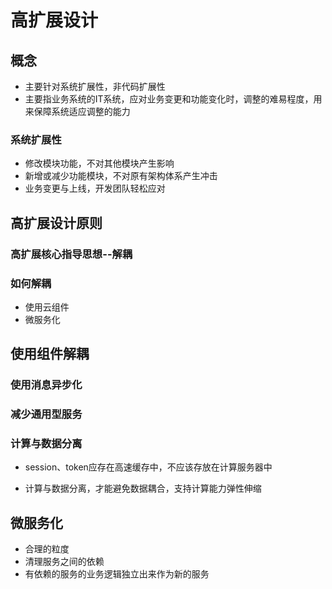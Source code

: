 # 高扩展设计

## 概念

-  主要针对系统扩展性，非代码扩展性
- 主要指业务系统的IT系统，应对业务变更和功能变化时，调整的难易程度，用来保障系统适应调整的能力

### 系统扩展性
- 修改模块功能，不对其他模块产生影响
- 新增或减少功能模块，不对原有架构体系产生冲击
- 业务变更与上线，开发团队轻松应对

## 高扩展设计原则
### 高扩展核心指导思想--解耦
### 如何解耦
- 使用云组件
- 微服务化

## 使用组件解耦

### 使用消息异步化

### 减少通用型服务

### 计算与数据分离

- session、token应存在高速缓存中，不应该存放在计算服务器中

- 计算与数据分离，才能避免数据耦合，支持计算能力弹性伸缩

## 微服务化

- 合理的粒度
- 清理服务之间的依赖
- 有依赖的服务的业务逻辑独立出来作为新的服务

  
